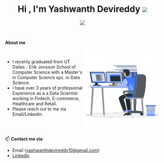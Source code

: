 
<h1 align="center"><b>Hi , I'm Yashwanth Devireddy </b><img src="https://media.giphy.com/media/hvRJCLFzcasrR4ia7z/giphy.gif" width="35"></h1>

<p align="center">
  <a href="https://github.com/DenverCoder1/readme-typing-svg"><img src="https://readme-typing-svg.herokuapp.com?font=Time+New+Roman&color=cyan&size=25&center=true&vCenter=true&width=600&height=100&lines=Data+Science+Professional..&hearts;++;Machine+Learning+Engineer,;Computer+Science,;Business+Analytics,;Active+Learner/+Problem+Solver,;Love+to+learn+new+stuffs..<3"></a>
</p>
 
<br>



	
**About me**

<picture> <img align="right" src="https://github.com/0xAbdulKhalid/0xAbdulKhalid/raw/main/assets/mdImages/Right_Side.gif" width = 250px></picture>

<br>

- I recenty graduated from UT Dallas - Erik Jonsson School of Computer Science with a Master's in Computer Science spz. in Data Science.
- I have over 3 years of professional Experience as a a Data Scientist working in Fintech, E-commerce, Healthcare and Retail.
- Please reach out to me via Email/Linkedin.

<br><br>

📫 **Contact me via**:
- Email (yashwanthdevireddy10@gmail.com)
- [Linkedin](https://www.linkedin.com/in/yashwanth-devireddy/])
